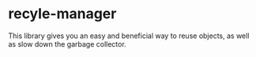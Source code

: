 # recyle-manager
This library gives you an easy and beneficial way to reuse objects, as well as slow down the garbage collector.
